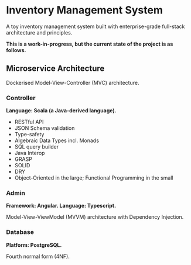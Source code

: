 # Inventory Management System

A toy inventory management system built with enterprise-grade full-stack architecture and principles.

**This is a work-in-progress, but the current state of the project is as follows.**

## Microservice Architecture

Dockerised Model-View-Controller (MVC) architecture.

### Controller

**Language: Scala (a Java-derived language).**

* RESTful API
* JSON Schema validation
* Type-safety
* Algebraic Data Types incl. Monads
* SQL query builder
* Java Interop
* GRASP
* SOLID
* DRY
* Object-Oriented in the large; Functional Programming in the small

### Admin

**Framework: Angular. Language: Typescript.**

Model-View-ViewModel (MVVM) architecture with Dependency Injection.

### Database

**Platform: PostgreSQL.**

Fourth normal form (4NF).
